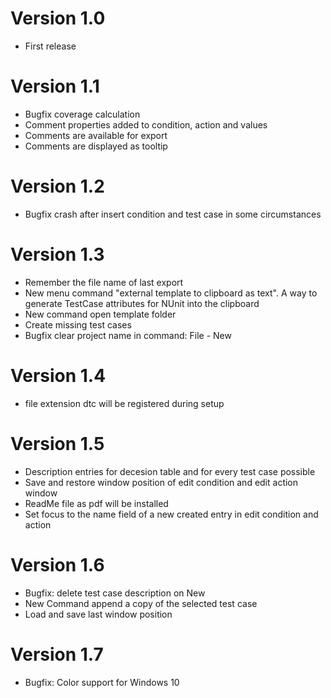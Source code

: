 # Version 1.0
- First release

# Version 1.1
- Bugfix coverage calculation
- Comment properties added to condition, action and values
- Comments are available for export
- Comments are displayed as tooltip

# Version 1.2
- Bugfix crash after insert condition and test case in some circumstances

# Version 1.3
- Remember the file name of last export 
- New menu command "external template to clipboard as text". A way to generate TestCase attributes for NUnit into the clipboard
- New command open template folder
- Create missing test cases
- Bugfix clear project name in command: File - New

# Version 1.4
- file extension dtc will be registered during setup

# Version 1.5
- Description entries for decesion table and for every test case possible
- Save and restore window position of edit condition and edit action window
- ReadMe file as pdf will be installed
- Set focus to the name field of a new created entry in edit condition and action

# Version 1.6
- Bugfix: delete test case description on New
- New Command append a copy of the selected test case  
- Load and save last window position

# Version 1.7
- Bugfix: Color support for Windows 10
